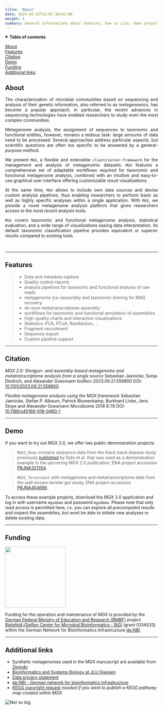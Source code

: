 ```yaml
---
title: 'About'
date: 2024-02-21T12:07:18+01:00
weight: 1
summary: General informations about features, how to cite, demo projects, funding and additional links.
---
```



<details open>
<summary><b>Table of contents</b></summary>  

[About](#about)  
[Features](#features)  
[Citation](#citation)  
[Demo](#demo)  
[Funding](#funding)  
[Additional links](#additional-links)

</details>

## About

<div style="text-align: justify">

The characterization of microbial communities based on sequencing and analysis of their genetic information, also referred to as metagenomics, has become a popular approach; in particular, the recent advances in sequencing technologies have enabled researchers to study even the most complex communities.  

Metagenome analysis, the assignment of sequences to taxonomic and functional entities, however, remains a tedious task: large amounts of data need to be processed. Several approaches address particular aspects, but scientific questions are often too specific to be answered by a general-purpose method.

We present `MGX`, a flexible and extensible `client/server-framework` for the management and analysis of metagenomic datasets. `MGX` features a comprehensive set of adaptable workflows required for taxonomic and functional metagenome analysis, combined with an intuitive and easy-to-use graphical user interface offering customizable result visualizations.

At the same time, `MGX` allows to include own data sources and devise custom analysis pipelines, thus enabling researchers to perform basic as well as highly specific analyses within a single application. With `MGX`, we provide a novel metagenome analysis platform that gives researchers access to the most recent analysis tools. 

`MGX` covers taxonomic and functional metagenome analysis, statistical evaluation, and a wide range of visualizations easing data interpretation. Its default taxonomic classification pipeline provides equivalent or superior results compared to existing tools.

</div>

<br>
  
---

## Features

> - Data and metadata capture
> - Quality control reports
> - analysis pipelines for taxonomic and functional analysis of raw reads
> - metagenome (co-)assembly and taxonomic binning for MAG recovery
> - de novo metatranscriptome assembly
> - workflows for taxonomic and functional annotation of assemblies
> - High-quality charts and interactive visualizations
> - Statistics: PCA, PCoA, Rarefaction, ..
> - Fragment recruitment
> - Sequence export
> - Custom pipeline support

---

## Citation

_MGX 2.0: Shotgun- and assembly-based metagenome and metatranscriptome analysis from a single source_
Sebastian Jaenicke, Sonja Diedrich, and Alexander Goesmann
bioRxiv 2023.09.21.558800
DOI: [10.1101/2023.09.21.558800](https://www.biorxiv.org/content/10.1101/2023.09.21.558800v1)

_Flexible metagenome analysis using the MGX framework_
Sebastian Jaenicke, Stefan P. Albaum, Patrick Blumenkamp, Burkhard Linke, Jens Stoye and Alexander Goesmann
Microbiome 2018 6:76
DOI: [10.1186/s40168-018-0460-1](https://doi.org/10.1186/s40168-018-0460-1)

---

## Demo
If you want to try out MGX 2.0, we offer two public demonstration projects:

> `MGX2_Demo` contains sequence data from the black band disease study previously [published](https://www.ncbi.nlm.nih.gov/pmc/articles/PMC5240343/) by Sato et al. that was used as a demonstration example in the upcoming MGX 2.0 publication; ENA project accession [PRJNA321354](https://www.ebi.ac.uk/ena/browser/view/PRJNA321354). 

> `MGX2_TermiteGut` with metagenome and metatranscriptome date from the well-known termite gut study; ENA project accession [PRJNA454696](https://www.ebi.ac.uk/ena/browser/view/PRJNA454696).

To access these example projects, download the MGX 2.0 application and log in with username `mgxdemo` and password `mgxdemo`. Please note that only read access is permitted here, _i.e._ you can explore all precomputed results and inspect the assemblies, but wont be able to initiate new analyses or delete existing data.

---

## Funding

[<img src="/images/denbi_logo.png"  width="200"/>](/images/denbi_logo.png)


Funding for the operation and maintenance of MGX is provided by the [German Federal Ministry of Education and Research (BMBF)](https://www.bmbf.de/) project [Bielefeld-Gießen Center for Microbial Bioinformatics - BiGi](https://www.denbi.de/bigi) (grant 031A533) within the German Network for Bioinformatics Infrastructure [de.NBI](https://www.denbi.de/).

---

## Additional links

- Synthetic metagenomes used in the MGX manuscript are available from [Zenodo](https://doi.org/10.5281/zenodo.4382271)
- [Bioinformatics and Systems Biology at JLU Giessen](https://www.computational.bio.uni-giessen.de/)
- [Data privacy statement](https://www.uni-giessen.de/fbz/fb08/Inst/bioinformatik/bcf/data-privacy)
- [de.NBI - German network for bioinformatics infrastructure](https://www.denbi.de/)
- [KEGG copyright request](https://www.kegg.jp/feedback/copyright.html) _needed if you want to publish a KEGG pathway map created within MGX_


![Not so big](/images/slides/3.png)
